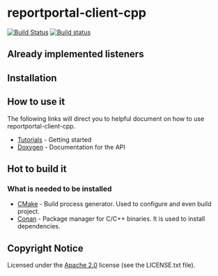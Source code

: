 # reportportal-client-cpp
[![Build Status](https://travis-ci.com/maxxboehme/reportportal-client-cpp.svg?branch=master)](https://travis-ci.com/maxxboehme/reportportal-client-cpp)
[![Build status](https://ci.appveyor.com/api/projects/status/ntfnonb50wjqnsuv/branch/master?svg=true)](https://ci.appveyor.com/project/maxxboehme/reportportal-client-cpp/branch/master)

## Already implemented listeners

## Installation

## How to use it
The following links will direct you to helpful document on how to use reportportal-client-cpp.

- [Tutorials](docs/tutorial.md) - Getting started
- [Doxygen](https://maxboehme/github.io/reportportal-client-cpp/doxygen/html) - Documentation for the API

## Hot to build it
### What is needed to be installed
- [CMake](https://cmake.org) - Build process generator. Used to configure and even build project.
- [Conan](https://conan.io) - Package manager for C/C++ binaries. It is used to install dependencies.

## Copyright Notice
Licensed under the [Apache 2.0](https://www.apache.org/licenses/LICENSE-2.0) license (see the LICENSE.txt file).
